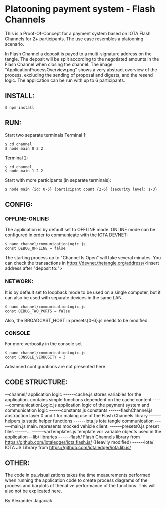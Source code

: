 # Platooning payment system - Flash Channels

This is a Proof-Of-Concept for a payment system based on IOTA Flash Channels for 2+ participants. The use case resembles a platooning scenario.

In Flash Channel a deposit is payed to a multi-signature address on the tangle. The deposit will be split according to the negotiated amounts in the Flash Channel when closing the channel. The image "ApplicationProcessOverview.png" shows a very abstract overview of the process, excluding the sending of proposal and digests, and the resend logic. 
The application can be run with up to 6 participants.

## INSTALL:
```
$ npm install
```
## RUN:
Start two separate terminals
Terminal 1:
```
$ cd channel
$ node main 0 2 2
```
Terminal 2:
```
$ cd channel
$ node main 1 2 2
```

Start with more participants (in separate terminals):
```
$ node main {id: 0-5} {participant count {2-6} {security level: 1-3}
```
## CONFIG:
### OFFLINE-ONLINE:
The application is by default set to OFFLINE mode.
ONLINE mode can be configured in order to communicate with the IOTA DEVNET:
```
$ nano channel/communicationLogic.js
const DEBUG_OFFLINE = false
``` 
The starting process up to "Channel Is Open" will take several minutes.
You can check the transactions in https://devnet.thetangle.org/address/<insert address after "deposit to:">

### NETWORK:
It is by default set to loopback mode to be used on a single computer, but it can also be used with separate devices in the same LAN.
```
$ nano channel/communicationLogic.js
const DEBUG_TWO_PORTS = false
``` 
Also, the BROADCAST_HOST in presets{0-6}.js needs to be modified.

### CONSOLE
For more verbosity in the console set 
```
$ nano channel/communicationLogic.js
const CONSOLE_VERBOSITY = 3
```

Advanced configurations are not presented here.

## CODE STRUCTURE:
--channel/ application logic
------cache.js              stores variables for the application. contains simple functions dependent on the cache content
------communicationLogic.js application logic of the payment system and communication logic
------constants.js          constants
------flashChannel.js       abstraction layer 0 and 1 for making use of the Flash Channels library
------helpers.js            static helper functions
------iota.js               iota tangle communication
------main.js               main. represents mocked vehicle client.
------presets0.js           preset files
------...
------varTemplates.js       template vor variable objects used in the application
--lib/ libraries
------flash/ Flash Channels library from https://github.com/iotaledger/iota.flash.js/ (Heavily modified)
------iota/ IOTA JS Library from https://github.com/iotaledger/iota.lib.js/

## OTHER:
The code in pa_visualizations takes the time measurements performed when running the application code to create process diagrams of the process and barplots of thenative performance of the functions. This will also not be explicated here.

By Alexander Jagaciak
